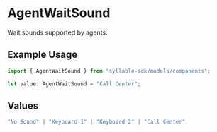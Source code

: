 # AgentWaitSound

Wait sounds supported by agents.

## Example Usage

```typescript
import { AgentWaitSound } from "syllable-sdk/models/components";

let value: AgentWaitSound = "Call Center";
```

## Values

```typescript
"No Sound" | "Keyboard 1" | "Keyboard 2" | "Call Center"
```